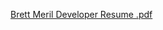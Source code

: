 [Brett Meril Developer Resume .pdf](https://github.com/b-kicks-IT/Github-Repo-Gallery/files/14088281/Brett.Meril.Developer.Resume.pdf)
